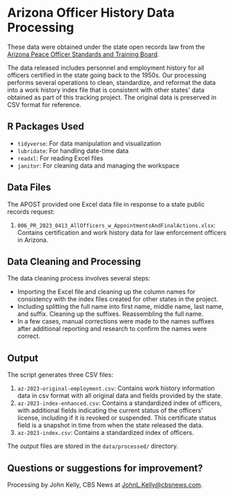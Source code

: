 # Arizona Officer History Data Processing

These data were obtained under the state open records law from the [Arizona Peace Officer Standards and Training Board](https://post.az.gov). 

The data released includes personnel and employment history for all officers certified in the state going back to the 1950s. Our processing performs several operations to clean, standardize, and reformat the data into a work history index file that is consistent with other states' data obtained as part of this tracking project. The original data is preserved in CSV format for reference.

## R Packages Used

- `tidyverse`: For data manipulation and visualization
- `lubridate`: For handling date-time data
- `readxl`: For reading Excel files
- `janitor`: For cleaning data and managing the workspace

## Data Files

The APOST provided one Excel data file in response to a state public records request:

1. `006_PR_2023_0413_AllOfficers_w_AppointmentsAndFinalActions.xlsx`: Contains certification and work history data for law enforcement officers in Arizona.

## Data Cleaning and Processing

The data cleaning process involves several steps:

- Importing the Excel file and cleaning up the column names for consistency with the index files created for other states in the project. 
- Including splitting the full name into first name, middle name, last name, and suffix. Cleaning up the suffixes. Reassembling the full name.
- In a few cases, manual corrections were made to the names suffixes after additional reporting and research to confirm the names were correct.

## Output

The script generates three CSV files:

1. `az-2023-original-employment.csv`: Contains work history information data in csv format with all original data and fields provided by the state.
2. `az-2023-index-enhanced.csv`: Contains a standardized index of officers, with additional fields indicating the current status of the officers' license, including if it is revoked or suspended. This certificate status field is a  snapshot in time from when the state released the data.
3. `az-2023-index.csv`: Contains a standardized index of officers.

The output files are stored in the `data/processed/` directory.

## Questions or suggestions for improvement?

Processing by John Kelly, CBS News at JohnL.Kelly@cbsnews.com.

